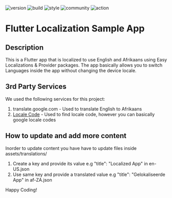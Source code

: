 ![version](https://img.shields.io/badge/version-1.0.0-blue)
![build](https://img.shields.io/badge/build-passing-green)
![style](https://img.shields.io/badge/style-non_chalant_drip-yellow)
![community](https://img.shields.io/badge/community-foenem-red)
![action](https://img.shields.io/badge/action-slide_on_bugs_and_opps-8A2BE2)

# Flutter Localization Sample App

## Description
This is a Flutter app that is localized to use English and Afrikaans using Easy Localizations & Provider packages. The app basically allows you to switch Languages inside the app without changing the device locale.

## 3rd Party Services 
We used the following services for this project:
1. translate.google.com - Used to translate English to Afrikaans
2. [Locale Code](https://saimana.com/list-of-country-locale-code/) - Used to find locale code, however you can basically google locale codes

## How to update and add more content 
Inorder to update content you have have to update files inside assets/translations/
1. Create a key and provide its value e.g "title": "Localized App" in en-US.json
2. Use same key and provide a translated value e.g "title": "Gelokaliseerde App" in af-ZA.json

Happy Coding!
 
